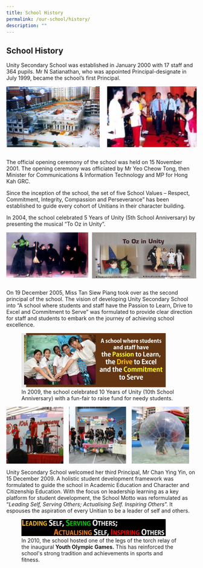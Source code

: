 ```yaml
---
title: School History
permalink: /our-school/history/
description: ""
---
```

## School History

Unity Secondary School was established in January 2000 with 17 staff and 364 pupils. Mr N Satianathan, who was appointed Principal-designate in July 1999, became the school’s first Principal.

<img src="/images/History 1.png" style="width:49%" align=left>
<img src="/images/History 2.png" style="width:47%" align=right>
<br clear="left"><br>

The official opening ceremony of the school was held on 15 November 2001. The opening ceremony was officiated by Mr Yeo Cheow Tong, then Minister for Communications & Information Technology and MP for Hong Kah GRC.

Since the inception of the school, the set of five School Values – Respect, Commitment, Integrity, Compassion and Perseverance” has been established to guide every cohort of Unitians in their character building.

In 2004, the school celebrated 5 Years of Unity (5th School Anniversary) by presenting the musical “To Oz in Unity”.

<img src="/images/History3.png" style="width:43%" align=left>
<img src="/images/History4.png" style="width:55%" align=right>
<br clear="left"><br>

On 19 December 2005, Miss Tan Siew Piang took over as the second principal of the school. The vision of developing Unity Secondary School into “A school where students and staff have the Passion to Learn, Drive to Excel and Commitment to Serve” was formulated to provide clear direction for staff and students to embark on the journey of achieving school excellence.

<figure>
<img src="/images/school vision.jpeg" style="width:90%">
<figcaption>In 2009, the school celebrated 10 Years of Unity (10th School Anniversary) with a fun-fair to raise fund for needy students.
 </figcaption>
</figure>

<img src="/images/history 5.jpg" style="width:30%;margin-right:15px;" align = "left">
<img src="/images/history 7.jpg" style="width:30%;margin-right:15px;" align = "left">
<img src="/images/history 6.jpg" style="width:30%;margin-right:15px;" align = "left">
<br clear="left">

Unity Secondary School welcomed her third Principal, Mr Chan Ying Yin, on 15 December 2009. A holistic student development framework was formulated to guide the school in Academic Education and Character and Citizenship Education. With the focus on leadership learning as a key platform for student development, the School Motto was reformulated as “_Leading Self, Serving Others; Actualising Self. Inspiring Others_”. It espouses the aspiration of every Unitian to be a leader of self and others.

<figure>
<img src="/images/School motto.jpeg" style="width:90%">
<figcaption> In 2010, the school hosted one of the legs of the torch relay of the inaugural <b>Youth Olympic Games.</b> This has reinforced the school's strong tradition and achievements in sports and fitness.
 </figcaption>
</figure>

